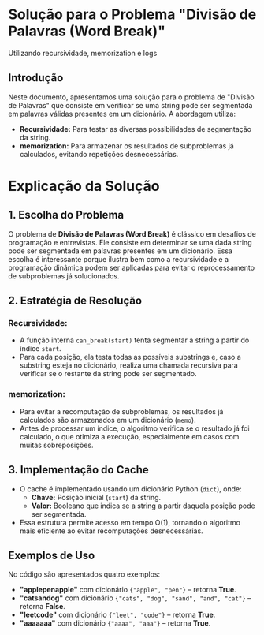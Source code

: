# Solução para o Problema "Divisão de Palavras (Word Break)"  
Utilizando recursividade, memorization e logs

## Introdução

Neste documento, apresentamos uma solução para o problema de "Divisão de Palavras" que consiste em verificar se uma string pode ser segmentada em palavras válidas presentes em um dicionário. A abordagem utiliza:
- **Recursividade:** Para testar as diversas possibilidades de segmentação da string.
- **memorization:** Para armazenar os resultados de subproblemas já calculados, evitando repetições desnecessárias.

# Explicação da Solução

## 1. Escolha do Problema
O problema de **Divisão de Palavras (Word Break)** é clássico em desafios de programação e entrevistas. Ele consiste em determinar se uma dada string pode ser segmentada em palavras presentes em um dicionário. Essa escolha é interessante porque ilustra bem como a recursividade e a programação dinâmica podem ser aplicadas para evitar o reprocessamento de subproblemas já solucionados.

## 2. Estratégia de Resolução

### Recursividade:
- A função interna `can_break(start)` tenta segmentar a string a partir do índice `start`.
- Para cada posição, ela testa todas as possíveis substrings e, caso a substring esteja no dicionário, realiza uma chamada recursiva para verificar se o restante da string pode ser segmentado.

### memorization:
- Para evitar a recomputação de subproblemas, os resultados já calculados são armazenados em um dicionário (`memo`).
- Antes de processar um índice, o algoritmo verifica se o resultado já foi calculado, o que otimiza a execução, especialmente em casos com muitas sobreposições.

## 3. Implementação do Cache
- O cache é implementado usando um dicionário Python (`dict`), onde:
  - **Chave:** Posição inicial (`start`) da string.
  - **Valor:** Booleano que indica se a string a partir daquela posição pode ser segmentada.
- Essa estrutura permite acesso em tempo O(1), tornando o algoritmo mais eficiente ao evitar recomputações desnecessárias.

## Exemplos de Uso
No código são apresentados quatro exemplos:
- **"applepenapple"** com dicionário `{"apple", "pen"}` – retorna **True**.
- **"catsandog"** com dicionário `{"cats", "dog", "sand", "and", "cat"}` – retorna **False**.
- **"leetcode"** com dicionário `{"leet", "code"}` – retorna **True**.
- **"aaaaaaa"** com dicionário `{"aaaa", "aaa"}` – retorna **True**.